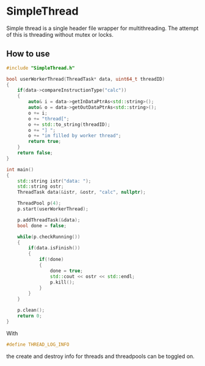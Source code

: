 # SimpleThread
Simple thread is a single header file wrapper for multithreading. The attempt of this is threading without mutex or locks.

## How to use
```cpp
#include "SimpleThread.h"

bool userWorkerThread(ThreadTask* data, uint64_t threadID)
{
    if(data->compareInstructionType("calc"))
    {
        auto& i = data->getInDataPtrAs<std::string>();
        auto& o = data->getOutDataPtrAs<std::string>();
        o += i;
        o += "thread[";
        o += std::to_string(threadID);
        o += "] ";
        o += "im filled by worker thread";
        return true;
    }
    return false;
}

int main()
{
    std::string istr("data: ");
    std::string ostr;
    ThreadTask data(&istr, &ostr, "calc", nullptr);

    ThreadPool p(4);
    p.start(userWorkerThread);

    p.addThreadTask(&data);
    bool done = false;

    while(p.checkRunning())
    {
        if(data.isFinish())
        {
            if(!done)
            {
                done = true;
                std::cout << ostr << std::endl;
                p.kill();
            }
        }
    }

    p.clean();
    return 0;
}
```

With
```cpp
#define THREAD_LOG_INFO
```
the create and destroy info for threads and threadpools can be toggled on.
